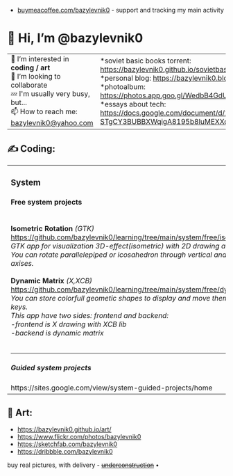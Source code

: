<table>
<tr>
<ul>
<li>
<a href="buymeacoffee.com/bazylevnik0">buymeacoffee.com/bazylevnik0</a> - support and tracking my main activity
 </li>
 </ul>
 </tr>
 <tr>
  <h1>👋 Hi, I’m @bazylevnik0</h1>
  <td>
👀 I’m interested in <b>coding / art</b><br>
💞️ I’m looking to collaborate<br>
💤 I'm usually very busy, but...<br>
📫 How to reach me: <a href="bazylevnik0@yahoo.com">bazylevnik0@yahoo.com</a>
  </td>
  <td>
*soviet basic books torrent: <a href="https://bazylevnik0.github.io/sovietbooks.torrent">https://bazylevnik0.github.io/sovietbasicbooks.torrent</a><br>
*personal blog: <a href="https://bazylevnik0.blogspot.com/">https://bazylevnik0.blogspot.com/</a><br>
*photoalbum: <a href="https://photos.app.goo.gl/WedbB4GdUPUDjcUX8">https://photos.app.goo.gl/WedbB4GdUPUDjcUX8</a><br>
*essays about tech: <a href="https://docs.google.com/document/d/1Y--STgCY3BUBBXWqigA8195b8luMEXXqe2u4CsyWGkA/">https://docs.google.com/document/d/1Y--STgCY3BUBBXWqigA8195b8luMEXXqe2u4CsyWGkA/</a><br>
  </td>
 </tr>
</table>
<tr>
<td>
<h2>✍️ Coding:</h2>
<table>
<td>
<h3>System</h3>
<h4>Free system projects</h4><br>
<b>Isometric Rotation</b> <i>(GTK)</i> <a href="https://github.com/bazylevnik0/learning/tree/main/system/free/isometricrotation">https://github.com/bazylevnik0/learning/tree/main/system/free/isometricrotation</a><br>
<i>GTK app for visualization 3D-effect(isometric) with 2D drawing area widget. <br>
 You can rotate parallelepiped or icosahedron through vertical and horizontal axises.</i><br><br>                                         
<b>Dynamic Matrix</b> <i>(X,XCB)</i> <a href="https://github.com/bazylevnik0/learning/tree/main/system/free/dynamicmatrix">https://github.com/bazylevnik0/learning/tree/main/system/free/dynamicmatrix</a><br>
 <i>You can store colorfull geometic shapes to display and move them with arrow-keys.<br>
 This app have two sides: frontend and backend:<br>
  -frontend is X drawing with XCB lib<br>
  -backend is dynamic matrix</i><br><br>
<hr>
<h5>Guided system projects</h5> https://sites.google.com/view/system-guided-projects/home
 </td>
 <td>
 <h3>Web</h3>
<h4>Free web projects</h4><br>
<b>Apps:</b><br>
<a href="https://devpost.com/bazylevnik0">https://devpost.com/bazylevnik0</a><br>
<b>Web elements:</b><br>
<a href="https://codepen.io/collection/bNkVVk">https://codepen.io/collection/bNkVVk</a><br>
<b>Games:</b><br>
<a href="https://bazylevnik0.itch.io">https://bazylevnik0.itch.io</a><br>
------------------------------------<br>
<b>Repeated classic game intros:</b><br>
<a href="https://bazylevnik0.github.io/learning/web/free/gameintros/">https://bazylevnik0.github.io/learning/web/free/gameintros/</a>
<hr>
<h5>Guided web projects</h5> https://sites.google.com/view/web-guided-projects/home
 </td>
</tr>
</table>
<h2>🎨 Art:</h2>
<ul>
<li><a href="https://bazylevnik0.github.io/art/">https://bazylevnik0.github.io/art/</a></li>
<li><a href="https://www.flickr.com/photos/bazylevnik0">https://www.flickr.com/photos/bazylevnik0</a></li>
<li><a href="https://sketchfab.com/bazylevnik0">https://sketchfab.com/bazylevnik0</a></li>
<li><a href="https://dribbble.com/bazylevnik0">https://dribbble.com/bazylevnik0</a></li>
</ul>
buy real pictures, with delivery - <s><a href="underconstruction">underconstruction</a></s> •
